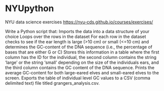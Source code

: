 # NYUpython
NYU data science exercises
https://nyu-cds.github.io/courses/exercises/

Write a Python script that:
Imports the data into a data structure of your choice
Loops over the rows in the dataset
For each row in the dataset checks to see if the ear length is large (>10 cm) or small (<=10 cm)
 and determines the GC-content of the DNA sequence (i.e., the percentage of bases that are either G or C)
Stores this information in a table where the first column has the ID for the individual, 
the second column contains the string ‘large’ or the string ‘small’ depending on the size of 
the individuals ears, and the third column contains the GC content of the DNA sequence.
Prints the average GC-content for both large-eared elves and small-eared elves to the screen.
Exports the table of individual level GC values to a CSV 
(comma delimited text) file titled grangers_analysis.csv.
